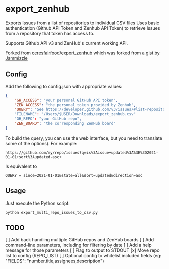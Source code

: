 # export_zenhub

Exports Issues from a list of repositories to individual CSV files
Uses basic authentication (Github API Token and Zenhub API Token)
to retrieve Issues from a repository that token has access to.

Supports Github API v3 and ZenHub's current working API.

Forked from [ceresfairfood/export_zenhub](https://github.com/ceresfairfood/export_zenhub) which was forked from [a gist by Jammizzle](https://gist.github.com/Jammizzle/ad2a94008b56a6f9d17cfdddf5a6dd4d)

## Config

Add the following to config.json with appropriate values:

```json
{
    "GH_ACCESS": "your personal GitHub API token",
    "ZEN_ACCESS": "the personal token provided by Zenhub",
    "QUERY": "See https://developer.github.com/v3/issues/#list-repository-issues"
    "FILENAME": "/Users/$USER/Downloads/export_zenhub.csv"
    "GH_REPO": "your GitHub repo",
    "ZEN_BOARD": "the corresponding ZenHub board"
}
```

To build the query, you can use the web interface, but you need to translate some of the options). For example:

`https://github.com/my/repo/issues?q=is%3Aissue+updated%3A%3E%3D2021-01-01+sort%3Aupdated-asc+`

Is equivalent to

`QUERY = since=2021-01-01&state=all&sort=updated&direction=asc`

## Usage

Just execute the Python script:

```Shell
python export_multi_repo_issues_to_csv.py
```

## TODO

[ ] Add back handling multiple GitHub repos and ZenHub boards
[ ] Add command-line parameters, including for filtering by date
[ ] Add a help message for those parameters
[ ] Flag to output to STDOUT
[x] Move repo list to config (REPO_LIST)
[ ] Optional config to whitelist included fields (eg: "FIELDS": "number,title,assignees,description")
